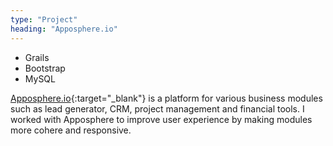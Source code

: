 ```yaml
---
type: "Project"
heading: "Apposphere.io"
---
```


<ul class="tags">
  <li class="tag">Grails</li>
  <li class="tag">Bootstrap</li>
  <li class="tag">MySQL</li>
</ul>

[Apposphere.io](https://www.apposphere.io/){:target="_blank"} is a platform for various business modules such as lead generator, CRM, project management and financial tools. I worked with Apposphere to improve user experience by making modules more cohere and responsive.  
